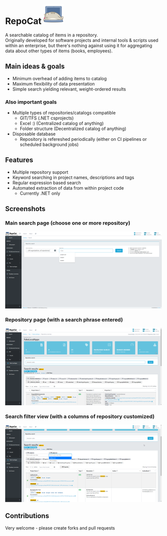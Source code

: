 #  RepoCat ![Image of Yaktocat](https://github.com/bartosz-jarmuz/RepoCat/blob/master/src/RepoCat.Portal/wwwroot/images/cats/cat_laptop64.png)

A searchable catalog of items in a repository.  
Originally developed for software projects and internal tools & scripts used within an enterprise, but there's nothing against using it for aggregating data about other types of items (books, employees).

## Main ideas & goals
 * Minimum overhead of adding items to catalog
 * Maximum flexibility of data presentation
 * Simple search yielding relevant, weight-ordered results

### Also important goals
 * Multiple types of repositories/catalogs compatible
   * GIT/TFS (.NET csprojects)
   * Excel :) (Centralized catalog of anything)
   * Folder structure (Decentralized catalog of anything)
 * Disposable database
   * Repository is refereshed periodically (either on CI pipelines or scheduled background jobs)
 

## Features
 * Multiple repository support
 * Keyword searching in project names, descriptions and tags
 * Regular expression based search
 * Automated extraction of data from within project code
   * Currently .NET only
 
## Screenshots

### Main search page (choose one or more repository)
![Main page](https://raw.githubusercontent.com/bartosz-jarmuz/RepoCat/master/docs/RC_SearchPage.png)

### Repository page (with a search phrase entered)
![Repo page](https://raw.githubusercontent.com/bartosz-jarmuz/RepoCat/master/docs/RC_RepoSearch.png)

### Search filter view (with a columns of repository customized)
![Repo page](https://raw.githubusercontent.com/bartosz-jarmuz/RepoCat/master/docs/RC_FilterResults.png)

 
## Contributions
Very welcome - please create forks and pull requests
